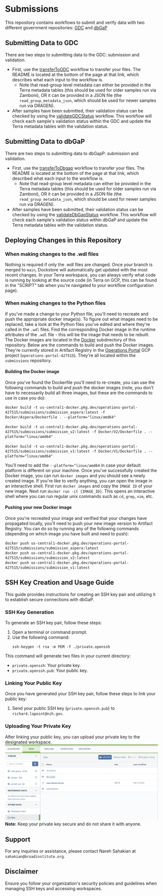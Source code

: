 # Submissions 
This repository contains workflows to submit and verify data with two different government repositories: [GDC](https://portal.gdc.cancer.gov/) and [dbGaP](https://www.ncbi.nlm.nih.gov/gap/)

## Submitting Data to GDC
There are two steps to submitting data to the GDC: submission and validation. 
* First, use the [transferToGDC](https://dockstore.org/workflows/github.com/broadinstitute/submissions/transferToGDC:main?tab=info) workflow to transfer your files. The README is located at the bottom of the page at that link, which describes what each input to the workflow is. 
  * Note that read-group level metadata can either be provided in the Terra metadata tables (this should be used for older samples run via Zamboni), OR it can be provided in a JSON file (the `read_group_metadata_json`, which should be used for newer samples run via DRAGEN). 
* After samples have been submitted, their validation status can be checked by using the [validateGDCStatus](https://dockstore.org/workflows/github.com/broadinstitute/submissions/validateGDCStatus:main?tab=info) workflow. This workflow will check each sample's validation status within the GDC and update the Terra metadata tables with the validation status. 

## Submitting Data to dbGaP 
There are two steps to submitting data to dbGapP: submission and validation.
* First, use the [transferToDbgap](https://dockstore.org/workflows/github.com/broadinstitute/submissions/transferToDbgap:main?tab=info) workflow to transfer your files. The README is located at the bottom of the page at that link, which described what each input to the workflow is.
  * Note that read-group level metadata can either be provided in the Terra metadata tables (this should be used for older samples run via Zamboni), OR it can be provided in a JSON file (the `read_group_metadata_json`, which should be used for newer samples run via DRAGEN).
* After samples have been submitted, their validation status can be checked by using the [validateDbGapStatus](https://dockstore.org/workflows/github.com/broadinstitute/submissions/validateDbGapStatus:main?tab=info) workflow. This workflow will check each sample's validation status within dbGaP and update the Terra metadata tables with the validation status.


## Deploying Changes in this Repository 
### When making changes to the .wdl files
Nothing is required if only the .wdl files are changed. Once your branch is merged to `main`, Dockstore will 
automatically get updated with the most recent changes. In your Terra workspace, you can always verify what code is running by looking at the source code (in Terra on GCP, this can be found in the "SCRIPT" tab when you're navigated to your workflow configuration page). 

### When making changes to the Python files
If you've made a change to your Python file, you'll need to recreate and push the appropriate docker image(s). To 
figure out what images need to be replaced, take a look at the Python files you've edited and where they're called 
in the `.wdl` files. Find the corresponding Docker image in the runtime attributes of the `.wdl` file - this will be 
the image that needs to be rebuilt. The Docker images are located in the [Docker](Docker) subdirectory of this repository.
Below are the commands to build and push the Docker images. They're currently stored in Artifact Registry in the 
[Operations Portal](https://console.cloud.google.com/welcome?project=operations-portal-427515&inv=1&invt=AbyLhw) GCP 
project (`operations-portal-427515`). They're all located within the `submissions` repository.  

#### Building the Docker image
Once you've found the Dockerfile you'll need to re-create, you can use the following commands to build and push the docker images (note, you don't have to necessarily build all three images, but these are the commands to use in case you do): 
```commandline
docker build -t us-central1-docker.pkg.dev/operations-portal-427515/submissions/submission_aspera:latest -f Docker/Aspera/Dockerfile . --platform="linux/amd64"

docker build -t us-central1-docker.pkg.dev/operations-portal-427515/submissions/submission_v2:latest -f Docker/V2/Dockerfile . --platform="linux/amd64"

docker build -t us-central1-docker.pkg.dev/operations-portal-427515/submissions/submission_v1:latest -f Docker/V1/Dockerfile . --platform="linux/amd64"
```
You'll need to add the `--platform="linux/amd64`  in case your default platform is different on your machine. 
Once you've successfully created the Docker image, you can run `docker images` and you should see a newly created image. If you're like to verify anything, you can open the image in an interactive shell. First run `docker images` and copy the `IMAGE ID` of your new image. Next run `docker run -it {IMAGE_ID}`. This opens an interactive shell where you can run regular unix commands such as `cd`, `grep`, `vim`, etc.

#### Pushing your new Docker image
Once you're recreated your image and verified that your changes have propagated locally, you'll need to push your 
new image version to Artifact Registry.
You can do so by running any of the following commands (depending on which image you have built and need to push): 
```commandLine
docker push us-central1-docker.pkg.dev/operations-portal-427515/submissions/submission_aspera:latest
docker push us-central1-docker.pkg.dev/operations-portal-427515/submissions/submission_v2:latest
docker push us-central1-docker.pkg.dev/operations-portal-427515/submissions/submission_v1:latest
```

## SSH Key Creation and Usage Guide
This guide provides instructions for creating an SSH key pair and utilizing it to establish secure connections with dbGaP.

### SSH Key Generation
To generate an SSH key pair, follow these steps:
1. Open a terminal or command prompt.
2. Use the following command:
    ```
    ssh-keygen -t rsa -m PEM -f ./private.openssh
    ```
This command will generate two files in your current directory:
- `private.openssh`: Your private key.
- `private.openssh.pub`: Your public key.

### Linking Your Public Key
Once you have generated your SSH key pair, follow these steps to link your public key:
1. Send your public SSH key (`private.openssh.pub`) to `richard.lapoint@nih.gov`.

### Uploading Your Private Key
After linking your public key, you can upload your private key to the designated workspace.
![Updating key in Terra](images/key_upload.png)
**Note:** Keep your private key secure and do not share it with anyone.

## Support
For any inquiries or assistance, please contact Nareh Sahakian at `sahakian@broadinstitute.org`.

## Disclaimer
Ensure you follow your organization's security policies and guidelines when managing SSH keys and accessing workspaces.

